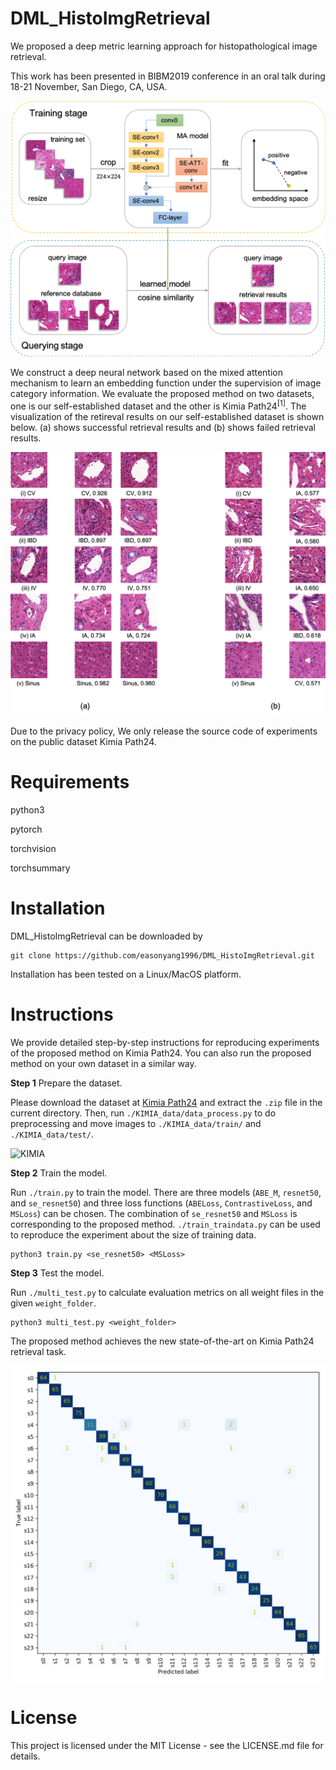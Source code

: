 # DML_HistoImgRetrieval
We proposed a deep metric learning approach for histopathological image retrieval.

This work has been presented in BIBM2019 conference in an oral talk during 18-21 November, San Diego, CA, USA.

![framework](https://github.com/easonyang1996/DML_HistoImgRetrieval/blob/master/figs/framework.jpeg)

We construct a deep neural network based on the mixed attention mechanism to learn an embedding function under the supervision of image category information. We evaluate the proposed method on two datasets, one is our self-established dataset and the other is Kimia Path24<sup>[1]</sup>. The visualization of the retireval results on our self-established dataset is shown below. (a) shows successful retrieval results and (b) shows failed retrieval results.

![Result](https://github.com/easonyang1996/DML_HistoImgRetrieval/blob/master/figs/result.jpeg)

Due to the privacy policy, We only release the source code of experiments on the public dataset Kimia Path24.

# Requirements
python3

pytorch

torchvision

torchsummary 


# Installation
DML_HistoImgRetrieval can be downloaded by
```
git clone https://github.com/easonyang1996/DML_HistoImgRetrieval.git
```
Installation has been tested on a Linux/MacOS platform.

# Instructions
We provide detailed step-by-step instructions for reproducing experiments of the proposed method on Kimia Path24. You can also run the proposed method on your own dataset in a similar way.

**Step 1** Prepare the dataset.

Please download the dataset at [Kimia Path24](https://kimialab.uwaterloo.ca/kimia/index.php/pathology-images-kimia-path24/) and extract the `.zip` file in the current directory. Then, run `./KIMIA_data/data_process.py` to do preprocessing and move images to `./KIMIA_data/train/` and `./KIMIA_data/test/`.

![KIMIA](https://github.com/easonyang1996/DML_HistoImgRetrieval/blob/master/figs/KIMIA_instance.jpeg)

**Step 2** Train the model.

Run `./train.py` to train the model. There are three models (`ABE_M`, `resnet50`, and `se_resnet50`) and three loss functions (`ABELoss`, `ContrastiveLoss`, and `MSLoss`) can be chosen. The combination of `se_resnet50` and `MSLoss` is corresponding to the proposed method. `./train_traindata.py` can be used to reproduce the experiment about the size of training data.
```
python3 train.py <se_resnet50> <MSLoss>
```

**Step 3** Test the model.

Run `./multi_test.py` to calculate evaluation metrics on all weight files in the given `weight_folder`.
```
python3 multi_test.py <weight_folder>
```
The proposed method achieves the new state-of-the-art on Kimia Path24 retrieval task.

![cfm](https://github.com/easonyang1996/DML_HistoImgRetrieval/blob/master/figs/confusion_mat.jpeg)

# License
This project is licensed under the MIT License - see the LICENSE.md file for details.
